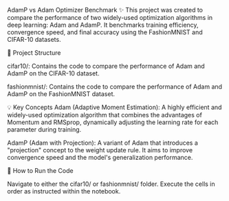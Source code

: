 AdamP vs Adam Optimizer Benchmark ✨
This project was created to compare the performance of two widely-used optimization algorithms in deep learning: Adam and AdamP. It benchmarks training efficiency, convergence speed, and final accuracy using the FashionMNIST and CIFAR-10 datasets.

📂 Project Structure

cifar10/: Contains the code to compare the performance of Adam and AdamP on the CIFAR-10 dataset.

fashionmnist/: Contains the code to compare the performance of Adam and AdamP on the FashionMNIST dataset.

💡 Key Concepts
Adam (Adaptive Moment Estimation): A highly efficient and widely-used optimization algorithm that combines the advantages of Momentum and RMSprop, dynamically adjusting the learning rate for each parameter during training.

AdamP (Adam with Projection): A variant of Adam that introduces a "projection" concept to the weight update rule. It aims to improve convergence speed and the model's generalization performance.

🚀 How to Run the Code

Navigate to either the cifar10/ or fashionmnist/ folder.
Execute the cells in order as instructed within the notebook.
